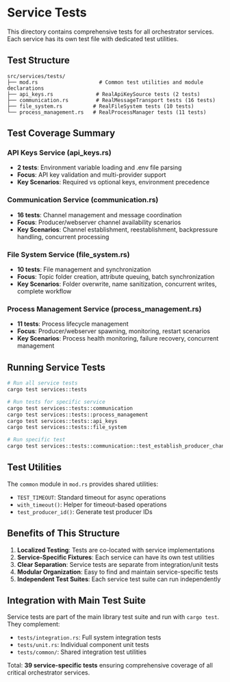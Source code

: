# Service Tests

This directory contains comprehensive tests for all orchestrator services. Each service has its own test file with dedicated test utilities.

## Test Structure

```
src/services/tests/
├── mod.rs                    # Common test utilities and module declarations
├── api_keys.rs              # RealApiKeySource tests (2 tests)
├── communication.rs         # RealMessageTransport tests (16 tests)
├── file_system.rs          # RealFileSystem tests (10 tests)
└── process_management.rs   # RealProcessManager tests (11 tests)
```

## Test Coverage Summary

### API Keys Service (api_keys.rs)
- **2 tests**: Environment variable loading and .env file parsing
- **Focus**: API key validation and multi-provider support
- **Key Scenarios**: Required vs optional keys, environment precedence

### Communication Service (communication.rs)  
- **16 tests**: Channel management and message coordination
- **Focus**: Producer/webserver channel availability scenarios
- **Key Scenarios**: Channel establishment, reestablishment, backpressure handling, concurrent processing

### File System Service (file_system.rs)
- **10 tests**: File management and synchronization
- **Focus**: Topic folder creation, attribute queuing, batch synchronization
- **Key Scenarios**: Folder overwrite, name sanitization, concurrent writes, complete workflow

### Process Management Service (process_management.rs)
- **11 tests**: Process lifecycle management
- **Focus**: Producer/webserver spawning, monitoring, restart scenarios
- **Key Scenarios**: Process health monitoring, failure recovery, concurrent management

## Running Service Tests

```bash
# Run all service tests
cargo test services::tests

# Run tests for specific service
cargo test services::tests::communication
cargo test services::tests::process_management
cargo test services::tests::api_keys
cargo test services::tests::file_system

# Run specific test
cargo test services::tests::communication::test_establish_producer_channels
```

## Test Utilities

The `common` module in `mod.rs` provides shared utilities:

- `TEST_TIMEOUT`: Standard timeout for async operations
- `with_timeout()`: Helper for timeout-based operations
- `test_producer_id()`: Generate test producer IDs

## Benefits of This Structure

1. **Localized Testing**: Tests are co-located with service implementations
2. **Service-Specific Fixtures**: Each service can have its own test utilities
3. **Clear Separation**: Service tests are separate from integration/unit tests
4. **Modular Organization**: Easy to find and maintain service-specific tests
5. **Independent Test Suites**: Each service test suite can run independently

## Integration with Main Test Suite

Service tests are part of the main library test suite and run with `cargo test`. They complement:

- `tests/integration.rs`: Full system integration tests
- `tests/unit.rs`: Individual component unit tests
- `tests/common/`: Shared integration test utilities

Total: **39 service-specific tests** ensuring comprehensive coverage of all critical orchestrator services.